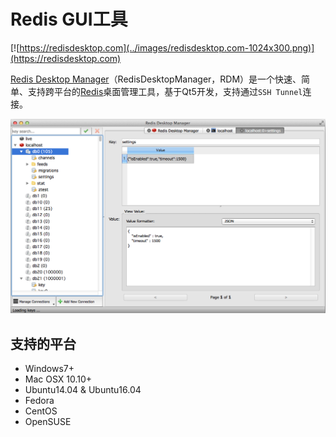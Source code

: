 # Redis GUI工具

[![https://redisdesktop.com](../images/redisdesktop.com-1024x300.png)](https://redisdesktop.com)

[Redis Desktop Manager][RDM]（RedisDesktopManager，RDM）是一个快速、简单、支持跨平台的[Redis][]桌面管理工具，基于Qt5开发，支持通过`SSH Tunnel`连接。

![](../images/redisdesktop.png)

## 支持的平台

* Windows7+
* Mac OSX 10.10+
* Ubuntu14.04 & Ubuntu16.04
* Fedora
* CentOS
* OpenSUSE


[Redis]: https://redis.io/
[RDM]: https://redisdesktop.com/
